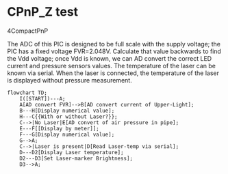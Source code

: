 # CPnP_Z test
4CompactPnP

The ADC of this PIC is designed to be full scale with the supply voltage; the PIC has a fixed voltage FVR=2.048V.
Calculate that value backwards to find the Vdd voltage; once Vdd is known, we can AD convert the correct LED current and pressure sensors values.
The temperature of the laser can be known via serial. When the laser is connected, the temperature of the laser is displayed without pressure measurement.
```mermaid
flowchart TD;
    I([START])---A;
    A[AD convert FVR]-->B[AD convert current of Upper-Light];
    B---H[Display numerical value];
    H---C{{With or without Laser?}};
    C-->|No Laser|E[AD convert of air pressure in pipe];
    E---F[[Display by meter]];
    F---G[Display numerical value];
    G-->A;
    C-->|Laser is present|D[Read Laser-temp via serial];
    D---D2[Display Laser temperature];
    D2---D3[Set Laser-marker Brightness];
    D3-->A;
```
